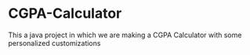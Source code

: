 # CGPA-Calculator
This a java project in which we are making a CGPA Calculator with some personalized customizations
